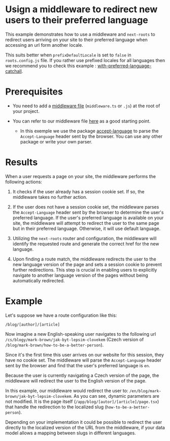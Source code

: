 # Usign a middleware to redirect new users to their preferred language

This example demonstrates how to use a middleware and `next-roots` to redirect users arriving on your site to their preferred language when accessing an url form another locale.

This suits better when `prefixDefaultLocale` is set to `false` in `roots.config.js` file. If you rather use prefixed locales for all languages then we recommend you to check this example : [with-preferred-language-catchall](../with-preferred-language-catchall).

# Prerequisites

- You need to add a [middleware file](https://nextjs.org/docs/app/building-your-application/routing/middleware) (`middleware.ts` or `.js`) at the root of your project.

- You can refer to our middleware file [here](./middleware.ts) as a good starting point.

  - In this exemple we use the package [accept-language](https://www.npmjs.com/package/accept-language) to parse the `Accept-Language` header sent by the browser. You can use any other package or write your own parser.

# Results

When a user requests a page on your site, the middleware performs the following actions:

1. It checks if the user already has a session cookie set. If so, the middleware takes no further action.

2. If the user does not have a session cookie set, the middleware parses the `Accept-Language` header sent by the browser to determine the user's preferred language. If the user's preferred language is available on your site, the middleware will attempt to redirect the user to the same page but in their preferred language. Otherwise, it will use default language.

3. Utilizing the `next-roots` router and configuration, the middleware will identify the requested route and generate the correct href for the new language.

4. Upon finding a route match, the middleware redirects the user to the new language version of the page and sets a session cookie to prevent further redirections. This step is crucial in enabling users to explicitly navigate to another language version of the pages without being automatically redirected.

# Example

Let's suppose we have a route configuration like this:

```
/blog/[author]/[article]
```

Now imagine a new English-speaking user navigates to the following url `/cs/blogy/mark-brown/jak-byt-lepsim-clovekem` (Czech version of `/blog/mark-brown/how-to-be-a-better-person`).

Since it's the first time this user arrives on our website for this session, they have no cookie set. The middleware will parse the `Accept-Language` header sent by the browser and find that the user's preferred language is `en`.

Because the user is currently navigating a Czech version of the page, the middleware will redirect the user to the English version of the page.

In this example, our middleware would redirect the user to: `/en/blog/mark-brown/jak-byt-lepsim-clovekem`. As you can see, dynamic parameters are not modified. It is the page itself (`/app/blog/[autor]/[article]/page.tsx`) that handle the redirection to the localized slug (`how-to-be-a-better-person`).

Depending on your implementation it could be possible to redirect the user directly to the localized version of the URL from the middleware, if your data model allows a mapping between slugs in different languages.
